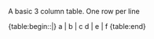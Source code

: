 <style>
td { border: 1px black solid; }
</style>

A basic 3 column table.  One row per line

{table:begin::|}
a | b | c
d | e | f
{table:end}

